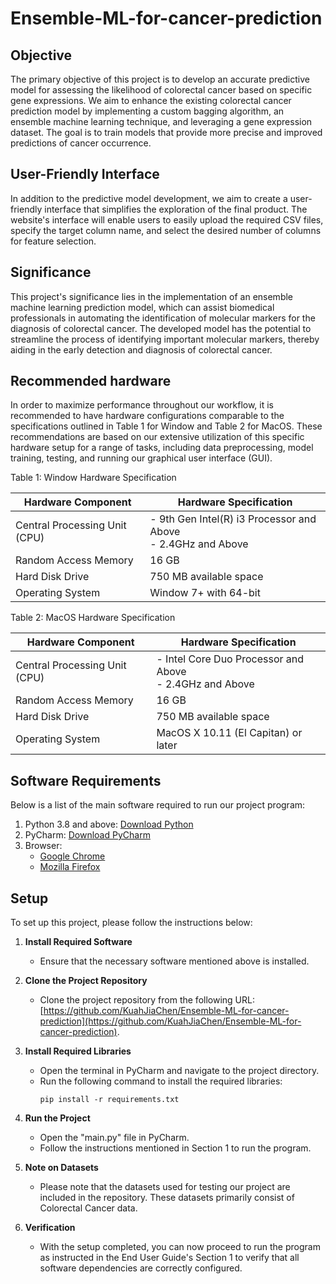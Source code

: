 # Ensemble-ML-for-cancer-prediction

## Objective
The primary objective of this project is to develop an accurate predictive model for assessing the likelihood of colorectal cancer based on specific gene expressions. We aim to enhance the existing colorectal cancer prediction model by implementing a custom bagging algorithm, an ensemble machine learning technique, and leveraging a gene expression dataset. The goal is to train models that provide more precise and improved predictions of cancer occurrence.

## User-Friendly Interface
In addition to the predictive model development, we aim to create a user-friendly interface that simplifies the exploration of the final product. The website's interface will enable users to easily upload the required CSV files, specify the target column name, and select the desired number of columns for feature selection.

## Significance
This project's significance lies in the implementation of an ensemble machine learning prediction model, which can assist biomedical professionals in automating the identification of molecular markers for the diagnosis of colorectal cancer. The developed model has the potential to streamline the process of identifying important molecular markers, thereby aiding in the early detection and diagnosis of colorectal cancer.

## Recommended hardware
In order to maximize performance throughout our workflow, it is recommended to have hardware configurations comparable to the specifications outlined in Table 1 for Window and Table 2 for MacOS. These recommendations are based on our extensive utilization of this specific hardware setup for a range of tasks, including data preprocessing, model training, testing, and running our graphical user interface (GUI).

Table 1: Window Hardware Specification

| Hardware Component           | Hardware Specification               |
| ---------------------------- | ------------------------------------ |
| Central Processing Unit (CPU)| - 9th Gen Intel(R) i3 Processor and Above<br>- 2.4GHz and Above |
| Random Access Memory         | 16 GB                                |
| Hard Disk Drive              | 750 MB available space               |
| Operating System             | Window 7+ with 64-bit                |

Table 2: MacOS Hardware Specification

| Hardware Component           | Hardware Specification                        |
| ---------------------------- | --------------------------------------------- |
| Central Processing Unit (CPU)| - Intel Core Duo Processor and Above<br>- 2.4GHz and Above |
| Random Access Memory         | 16 GB                                         |
| Hard Disk Drive              | 750 MB available space                        |
| Operating System             | MacOS X 10.11 (El Capitan) or later            |


## Software Requirements

Below is a list of the main software required to run our project program:

1. Python 3.8 and above: [Download Python](https://www.python.org/downloads/)
2. PyCharm: [Download PyCharm](https://www.jetbrains.com/pycharm/download/)
3. Browser:
   - [Google Chrome](https://www.google.com/chrome/)
   - [Mozilla Firefox](https://www.mozilla.org/en-US/firefox/new/)

## Setup
To set up this project, please follow the instructions below:

1. **Install Required Software**
   - Ensure that the necessary software mentioned above is installed.

2. **Clone the Project Repository**
   - Clone the project repository from the following URL: [https://github.com/KuahJiaChen/Ensemble-ML-for-cancer-prediction](https://github.com/KuahJiaChen/Ensemble-ML-for-cancer-prediction).

3. **Install Required Libraries**
   - Open the terminal in PyCharm and navigate to the project directory.
   - Run the following command to install the required libraries:
     ```
     pip install -r requirements.txt
     ```

4. **Run the Project**
   - Open the "main.py" file in PyCharm.
   - Follow the instructions mentioned in Section 1 to run the program.

5. **Note on Datasets**
   - Please note that the datasets used for testing our project are included in the repository. These datasets primarily consist of Colorectal Cancer data.

6. **Verification**
   - With the setup completed, you can now proceed to run the program as instructed in the End User Guide's Section 1 to verify that all software dependencies are correctly configured.
